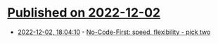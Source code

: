 # [Published on 2022-12-02](index.md)

* [2022-12-02, 18:04:10](https://lobste.rs/s/q83ezz/no_code_first_speed_flexibility_pick_two) - [No-Code-First: speed, flexibility - pick two](https://zupa.hu/posts/no-code-first)
